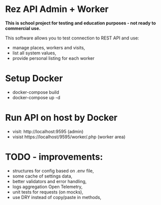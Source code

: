 # Rez API Admin + Worker

<b>This is school project for testing and education purposes - not ready to commercial use.</b>

This software allows you to test connection to REST API and use:

- manage places, workers and visits,
- list all system values,
- provide personal listing for each worker

# Setup Docker

- docker-compose build
- docker-compose up -d

# Run API on host by Docker

- visit: http://localhost:9595 (admin)
- visist https://localhost/9595/worker/.php (worker area)

# TODO - improvements:

- structures for config based on .env file,
- some cache of settings data,
- better validators and error handling,
- logs aggregation Open Telemetry,
- unit tests for requests (on mocks),
- use DRY instead of copy/paste in methods,